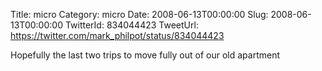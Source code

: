Title: micro
Category: micro
Date: 2008-06-13T00:00:00
Slug: 2008-06-13T00:00:00
TwitterId: 834044423
TweetUrl: https://twitter.com/mark_philpot/status/834044423

Hopefully the last two trips to move fully out of our old apartment